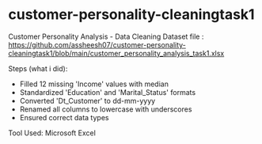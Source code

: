 # customer-personality-cleaningtask1
Customer Personality Analysis - Data Cleaning
Dataset file : https://github.com/assheesh07/customer-personality-cleaningtask1/blob/main/customer_personality_analysis_task1.xlsx

Steps (what i did):
- Filled 12 missing 'Income' values with median
- Standardized 'Education' and 'Marital_Status' formats
- Converted 'Dt_Customer' to dd-mm-yyyy
- Renamed all columns to lowercase with underscores
- Ensured correct data types

 Tool Used: Microsoft Excel
